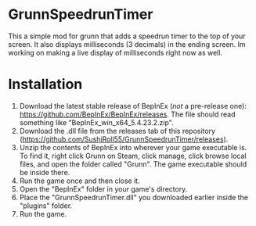 # GrunnSpeedrunTimer

This a simple mod for grunn that adds a speedrun timer to the top of your screen. It also displays milliseconds (3 decimals) in the ending screen. Im working on making a live display of milliseconds right now as well.

# Installation
1. Download the latest stable release of BepInEx (*not* a pre-release one): https://github.com/BepInEx/BepInEx/releases. The file should read something like "BepInEx_win_x64_5.4.23.2.zip".
2. Download the .dll file from the releases tab of this repository (https://github.com/SushiRoll55/GrunnSpeedrunTimer/releases).
3. Unzip the contents of BepInEx into wherever your game executable is. To find it, right click Grunn on Steam, click manage, click browse local files, and open the folder called "Grunn". The game executable should be inside there.
4. Run the game once and then close it.
5. Open the "BepInEx" folder in your game's directory.
6. Place the "GrunnSpeedrunTimer.dll" you downloaded earlier inside the "plugins" folder.
7. Run the game.
